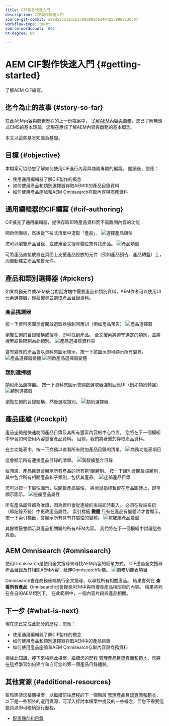 ```yaml
---
title: CIF製作快速入門
description: CIF製作快速入門
source-git-commit: a98d525512dcba790d002d6a4042558962c36c97
workflow-type: tm+mt
source-wordcount: '805'
ht-degree: 0%

---
```


# AEM CIF製作快速入門 {#getting-started}

了解AEM CIF編寫。

## 迄今為止的故事 {#story-so-far}

在此AEM內容與商務歷程的上一份檔案中， [了解AEM內容與商務](/help/commerce-cloud/introduction.md)，您已了解無頭式CMS的基本理論，您現在應該了解AEM內容與商務的基本概念。

本文以這些基本知識為基礎。

## 目標 {#objective}

本檔案可協助您了解如何使用CIF進行內容與商務專屬的編寫。 閱讀後，您應：

* 使用通用編輯器了解CIF製作的概念
* 如何使用產品和類別選擇器存取AEM中的產品目錄資料
* 如何使用產品座艙和AEM Omnisearch存取內容與商務資料

## 通用編輯器的CIF編寫 {#cif-authoring}

CIF擴充了通用編輯器，提供存取即時產品資料而不需離開內容的功能：

開啟側面板，然後從下拉式清單中選取「產品」。
![選擇產品類型](assets/asset-finder-overview.png)

您可以瀏覽產品目錄，或使用全文搜尋欄位來尋找產品。
![產品類型](assets/asset-finder-search.png)

可將產品直接放置在頁面上支援產品投放的元件（例如產品預告、產品轉盤）上，而自動建立產品預告元件。

## 產品和類別選擇器 {#pickers}

如果商務元件或AEM後台對話方塊中需要產品和類別資料，AEM作者可以使用UI元素選擇器，輕鬆搜尋並選取產品目錄資料。

### 產品挑選器

按一下資料夾圖示會開啟選取器強制回應UI（例如產品預告）
![產品選擇器](assets/product-picker-open.png)

瀏覽左側的目錄結構或搜尋，即可找到產品。 全文搜索將遵守選定的類別，並將搜索結果限制為此類別。
![產品選擇器資料夾](assets/product-picker-folders.png)

含有變異的產品會以資料夾圖示標示，按一下該圖示即可顯示所有變異。
![產品選擇器變體](assets/product-picker-variants.png)
![開啟產品選擇器變體](assets/product-picker-variants-open.png)

### 類別選擇器

類似產品選擇器。 按一下資料夾圖示會開啟選取器強制回應UI（例如類別轉盤）
![類別選擇器](assets/category-picker-open.png)

瀏覽左側的目錄結構，然後選取類別。
![類別選擇器](assets/category-picker-folders.png)

## 產品座艙 {#cockpit}

產品座艙是快速訪問產品目錄及其所有豐富內容的中心位置。 您將在下一個模組中學習如何使用內容豐富產品資料。 目前，我們將著重於存取產品資料。

在主功能表中，按一下商務以查看所有附加產品目錄的清單。
![商務功能表項目](assets/commerce-menu-item.png)

這會顯示所有連接產品目錄的清單。
![駕駛艙整合目錄](assets/cockpit-Integrated-catalogs.png)

依預設，產品目錄會顯示所有產品的所有第1層類別。 按一下類別會開啟該類別，其中包含所有相關產品和子類別，包括其產品。
![座艙產品目錄](assets/cockpit-product-catalog.png)

您可以按一下屬性圖示，以開啟產品屬性。 將滑鼠指標暫留在產品圖磚上，即可顯示圖示。
![座艙產品屬性](assets/cockpit-properties.png)

所有產品屬性都為唯讀，因為資料會從連線的後端即時載入。 必須在後端系統（即記錄系統）中更改產品屬性。 索引標籤 **變體** 只有在產品有變體時才會顯示。 按一下索引標籤，會顯示所有具有其屬性的變體。
![駕駛艙產品變型](assets/cockpit-properties-variants.png)

其餘標籤會顯示與產品相關聯的所有AEM內容。 我們將在下一個模組中討論這些頁簽。

## AEM Omnisearch {#omnisearch}

使用Omnisearch是使用全文搜尋來尋找AEM內容的簡單方式。 CIF透過全文搜尋產品目錄及其相關AEM內容，延伸Omnisearch功能。
![商務功能表項目](assets/omnisearch.png)

Omnisearch會在商務後端執行全文搜尋，以尋找所有相關產品。 結果會列在 **查看所有產品**. Omnisearch也會搜尋AEM中與所搜尋產品相關聯的內容。 結果將列在各自的AEM類別下。 在此範例中，一個內容片段與產品相關。

## 下一步 {#what-is-next}

現在您已完成此部分的歷程，您應：

* 使用通用編輯器了解CIF製作的概念
* 如何使用產品和類別選擇器存取AEM中的產品目錄
* 如何使用產品座艙和AEM Omnisearch存取內容與商務資料

根據此知識，接下來檢閱此檔案，繼續您的歷程 [管理產品目錄頁面和範本](catalog-templates.md)，您將在這裡學習如何建立和自訂您的第一個產品目錄體驗。

## 其他資源 {#additional-resources}

雖然建議您檢閱檔案，以繼續前往歷程的下一個階段 [管理產品目錄頁面和範本](catalog-templates.md)，以下是一些額外的選用資源，可深入探討本檔案中提及的一些概念，但您不需要這些資源即可繼續進行歷程。

* [配置儲存和目錄](/help/commerce-cloud/getting-started.md#catalog)
